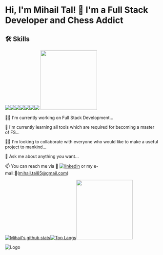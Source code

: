 
# Hi, I'm Mihail Tal! 👋 I'm a Full Stack Developer and Chess Addict






## 🛠 Skills

<img src="https://img.shields.io/badge/Python-FFD43B?style=for-the-badge&logo=python&logoColor=blue" /><img src="https://img.shields.io/badge/JavaScript-323330?style=for-the-badge&logo=javascript&logoColor=F7DF1E" /><img src="https://img.shields.io/badge/HTML5-E34F26?style=for-the-badge&logo=html5&logoColor=white" /><img src="https://img.shields.io/badge/CSS3-1572B6?style=for-the-badge&logo=css3&logoColor=white" /><img src="https://img.shields.io/badge/SQLite-07405E?style=for-the-badge&logo=sqlite&logoColor=white" /><img src="https://img.shields.io/badge/Linux-FCC624?style=for-the-badge&logo=linux&logoColor=black" /><img src="https://img.shields.io/badge/Jira-0052CC?style=for-the-badge&logo=Jira&logoColor=white" />
<img src="https://phoneky.co.uk/thumbs/screensavers/down/games/pacman_1u2pcy2y.gif" width="185" height="195" />













👩‍💻  I'm currently working on Full Stack Development...

🧠 I'm currently learning all tools which are required for becoming a master of FS...

👯‍♀️ I'm looking to collaborate with everyone who would like to make a useful project to mankind... 

🤔 Ask me about anything you want...

📫 You can reach me via 🔗 [![linkedin](https://img.shields.io/badge/linkedin-0A66C2?style=for-the-badge&logo=linkedin&logoColor=white)](https://www.linkedin.com/in/talha-toparl%C4%B1-49055372/) or my e-mail:🔗(mihail.tal85@gmail.com)

[![Mihail's github stats](https://github-readme-stats.vercel.app/api?username=Tal58)](https://github.com/Tal58/github-readme-stats)[![Top Langs](https://github-readme-stats.vercel.app/api/top-langs/?username=Tal58)](https://github.com/Tal58/github-readme-stats)<img src="https://phoneky.co.uk/thumbs/screensavers/down/games/pacman_1u2pcy2y.gif" width="185" height="195" />






![Logo](https://bigthink.com/wp-content/uploads/2022/01/AdobeStock_236786791.jpeg?lb=1536,864)

